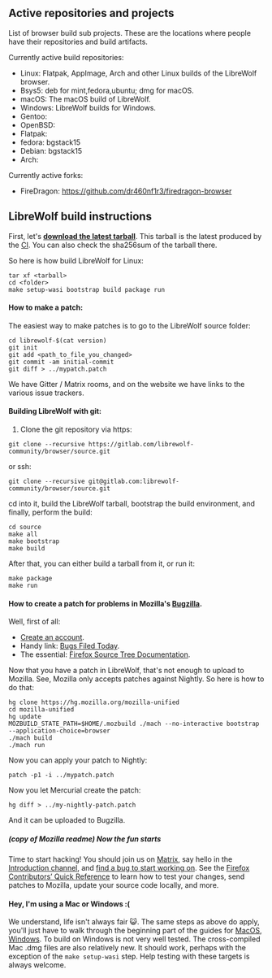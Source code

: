 ## Active repositories and projects

List of browser build sub projects. These are the locations where people have their repositories and build artifacts.

Currently active build repositories:
* Linux: Flatpak, AppImage, Arch and other Linux builds of the LibreWolf browser.
* Bsys5: deb for mint,fedora,ubuntu; dmg for macOS.
* macOS: The macOS build of LibreWolf.
* Windows: LibreWolf builds for Windows.
* Gentoo:
* OpenBSD:
* Flatpak: 
* fedora: bgstack15
* Debian: bgstack15
* Arch:

Currently active forks: 
* FireDragon: https://github.com/dr460nf1r3/firedragon-browser

## LibreWolf build instructions

First, let's **[download the latest tarball](https://gitlab.com/librewolf-community/browser/source/-/jobs/artifacts/main/raw/librewolf-97.0.2-1.source.tar.gz?job=Build)**. This tarball is the latest produced by the [CI](https://gitlab.com/librewolf-community/browser/source/-/jobs). You can also check the sha256sum of the tarball there.

So here is how build LibreWolf for Linux:
```
tar xf <tarball>
cd <folder>
make setup-wasi bootstrap build package run
```
#### How to make a patch:

The easiest way to make patches is to go to the LibreWolf source folder:
```
cd librewolf-$(cat version)
git init
git add <path_to_file_you_changed>
git commit -am initial-commit
git diff > ../mypatch.patch
```
We have Gitter / Matrix rooms, and on the website we have links to the various issue trackers.

#### Building LibreWolf with git:

1. Clone the git repository via https:
```
git clone --recursive https://gitlab.com/librewolf-community/browser/source.git
```
or ssh:
```
git clone --recursive git@gitlab.com:librewolf-community/browser/source.git
```
cd into it, build the LibreWolf tarball, bootstrap the build environment, and finally, perform the build:
```
cd source
make all
make bootstrap
make build
```
After that, you can either build a tarball from it, or run it:
```
make package
make run
```
#### How to create a patch for problems in Mozilla's [Bugzilla](https://bugzilla.mozilla.org/).

Well, first of all:

* [Create an account](https://bugzilla.mozilla.org/createaccount.cgi).
* Handy link: [Bugs Filed Today](https://bugzilla.mozilla.org/buglist.cgi?cmdtype=dorem&remaction=run&namedcmd=Bugs%20Filed%20Today&sharer_id=1&list_id=15939480).
* The essential: [Firefox Source Tree Documentation](https://firefox-source-docs.mozilla.org/).

Now that you have a patch in LibreWolf, that's not enough to upload to Mozilla. See, Mozilla only accepts patches against Nightly. So here is how to do that:
```
hg clone https://hg.mozilla.org/mozilla-unified
cd mozilla-unified
hg update
MOZBUILD_STATE_PATH=$HOME/.mozbuild ./mach --no-interactive bootstrap --application-choice=browser
./mach build
./mach run
```
Now you can apply your patch to Nightly:
```
patch -p1 -i ../mypatch.patch
```
Now you let Mercurial create the patch:
```
hg diff > ../my-nightly-patch.patch
```
And it can be uploaded to Bugzilla.

##### *(copy of Mozilla readme)* Now the fun starts

Time to start hacking! You should join us on [Matrix](https://chat.mozilla.org/), say hello in the [Introduction channel](https://chat.mozilla.org/#/room/#introduction:mozilla.org), and [find a bug to start working on](https://codetribute.mozilla.org/). See the [Firefox Contributors’ Quick Reference](https://firefox-source-docs.mozilla.org/contributing/contribution_quickref.html#firefox-contributors-quick-reference) to learn how to test your changes, send patches to Mozilla, update your source code locally, and more.

#### Hey, I'm using a Mac or Windows :(
We understand, life isn't always fair 😺. The same steps as above do apply, you'll just have to walk through the beginning part of the guides for [MacOS](https://firefox-source-docs.mozilla.org/setup/macos_build.html), [Windows](https://firefox-source-docs.mozilla.org/setup/windows_build.html). To build on Windows is not very well tested. The cross-compiled Mac .dmg files are also relatively new. It should work, perhaps with the exception of the `make setup-wasi` step. Help testing with these targets is always welcome.
